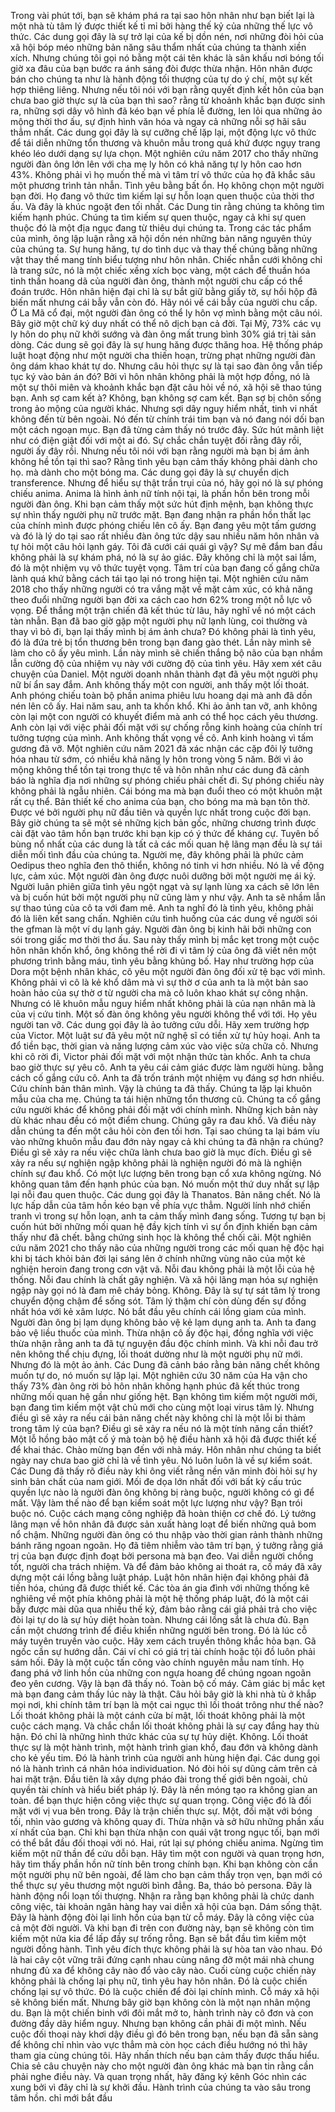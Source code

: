 Trong vài phút tới, bạn sẽ khám phá ra tại sao hôn nhân như bạn biết lại là một nhà tù tâm lý được thiết kế tỉ mỉ bởi hàng thế kỷ của những thế lực vô thức. Các dung gọi đây là sự trở lại của kế bị dồn nén, nơi những đòi hỏi của xã hội bóp méo những bản năng sâu thẩm nhất của chúng ta thành xiền xích. Nhưng chúng tôi gọi nó bằng một cái tên khác là sân khấu nơi bóng tối giờ xa đâu của bạn bước ra ánh sáng đòi được thừa nhận. Hôn nhân được bán cho chúng ta như là hành động tối thượng của tự do ý chí, một sự kết hợp thiêng liêng. Nhưng nếu tôi nói với bạn rằng quyết định kết hôn của bạn chưa bao giờ thực sự là của bạn thì sao? rằng từ khoảnh khắc bạn được sinh ra, những sợi dây vô hình đã kéo bạn về phía lễ đường, len lỏi qua những ảo mộng thời thơ ấu, sự định hình văn hóa và ngay cả những nỗi sợ hãi sâu thẳm nhất. Các dung gọi đây là sự cưỡng chế lặp lại, một động lực vô thức để tái diễn những tổn thương và khuôn mẫu trong quá khứ được ngụy trang khéo léo dưới dạng sự lựa chọn. Một nghiên cứu năm 2017 cho thấy những người đàn ông lớn lên với cha mẹ ly hôn có khả năng tự ly hôn cao hơn 43%. Không phải vì họ muốn thế mà vì tâm trí vô thức của họ đã khắc sâu một phương trình tản nhẫn. Tình yêu bằng bất ổn. Họ không chọn một người bạn đời. Họ đang vô thức tìm kiếm lại sự hỗn loạn quen thuộc của thời thơ ấu. Và đây là khúc ngoặt đen tối nhất. Các Dung tin rằng chúng ta không tìm kiếm hạnh phúc. Chúng ta tìm kiếm sự quen thuộc, ngay cả khi sự quen thuộc đó là một địa ngục đang từ thiêu dụi chúng ta. Trong các tác phẩm của mình, ông lập luận rằng xã hội dồn nén những bản năng nguyên thủy của chúng ta. Sự hung hăng, tự do tình dục và thay thế chúng bằng những vật thay thế mang tính biểu tượng như hôn nhân. Chiếc nhẫn cưới không chỉ là trang sức, nó là một chiếc xềng xích bọc vàng, một cách để thuần hóa tinh thần hoang dã của người đàn ông, thành một người chu cấp có thể đoán trước. Hôn nhân hiện đại chỉ là sự bắt giữ bằng giấy tờ, sự hồi hộp đã biến mất nhưng cái bẫy vẫn còn đó. Hãy nói về cái bẫy của người chu cấp. Ở La Mã cổ đại, một người đàn ông có thể ly hôn vợ mình bằng một câu nói. Bây giờ một chữ ký duy nhất có thể nô dịch bạn cả đời. Tại Mỹ, 73% các vụ ly hôn do phụ nữ khởi sướng và đàn ông mất trung bình 30% giá trị tài sản dòng. Các dung sẽ gọi đây là sự hung hăng được thăng hoa. Hệ thống pháp luật hoạt động như một người cha thiến hoạn, trừng phạt những người đàn ông dám khao khát tự do. Nhưng câu hỏi thực sự là tại sao đàn ông vẫn tiếp tục ký vào bản án đó? Bởi vì hôn nhân không phải là một hợp đồng, nó là một sự thôi miên và khoảnh khắc bạn đặt câu hỏi về nó, xã hội sẽ thao túng bạn. Anh sợ cam kết à? Không, bạn không sợ cam kết. Bạn sợ bị chôn sống trong ảo mộng của người khác. Nhưng sợi dây nguy hiểm nhất, tinh vi nhất không đến từ bên ngoài. Nó đến từ chính trái tim bạn và nó đang nói dối bạn một cách ngoạn mục. Bạn đã từng cảm thấy nó trước đây. Sức hút mãnh liệt như có điện giật đối với một ai đó. Sự chắc chắn tuyệt đối rằng đây rồi, người ấy đây rồi. Nhưng nếu tôi nói với bạn rằng người mà bạn bị ám ảnh không hề tồn tại thì sao? Rằng tình yêu bạn cảm thấy không phải dành cho họ. mà dành cho một bóng ma. Các dung gọi đây là sự chuyển dịch transference. Nhưng để hiểu sự thật trần trụi của nó, hãy gọi nó là sự phóng chiếu anima. Anima là hình ảnh nữ tính nội tại, là phần hồn bên trong mỗi người đàn ông. Khi bạn cảm thấy một sức hút định mệnh, bạn không thực sự nhìn thấy người phụ nữ trước mặt. Bạn đang nhận ra phần hồn thất lạc của chính mình được phóng chiếu lên cô ấy. Bạn đang yêu một tấm gương và đó là lý do tại sao rất nhiều đàn ông tức dậy sau nhiều năm hôn nhân và tự hỏi một câu hỏi lạnh gáy. Tôi đã cưới cái quái gì vậy? Sự mê đắm ban đầu không phải là sự khám phá, nó là sự ảo giác. Đây không chỉ là một sai lầm, đó là một nhiệm vụ vô thức tuyệt vọng. Tâm trí của bạn đang cố gắng chữa lành quá khứ bằng cách tái tạo lại nó trong hiện tại. Một nghiên cứu năm 2018 cho thấy những người có tra vắng mặt về mặt cảm xúc, có khả năng theo đuổi những người bạn đời xa cách cao hơn 62% trong một nỗ lực vô vọng. Để thắng một trận chiến đã kết thúc từ lâu, hãy nghĩ về nó một cách tàn nhẫn. Bạn đã bao giờ gặp một người phụ nữ lạnh lùng, coi thường và thay vì bỏ đi, bạn lại thấy mình bị ám ảnh chưa? Đó không phải là tình yêu, đó là đứa trẻ bị tổn thương bên trong bạn đang gào thét. Lần này mình sẽ làm cho cô ấy yêu mình. Lần này mình sẽ chiến thắng bộ não của bạn nhầm lẫn cường độ của nhiệm vụ này với cường độ của tình yêu. Hãy xem xét câu chuyện của Daniel. Một người doanh nhân thành đạt đã yêu một người phụ nữ bí ẩn say đắm. Anh không thấy một con người, anh thấy một lối thoát. Anh phóng chiếu toàn bộ phần anima phiêu lưu hoang dại mà anh đã dồn nén lên cô ấy. Hai năm sau, anh ta khốn khổ. Khi ảo ảnh tan vỡ, anh không còn lại một con người có khuyết điểm mà anh có thể học cách yêu thương. Anh còn lại với việc phải đối mặt với sự chống rỗng kinh hoàng của chính trí tưởng tượng của mình. Anh không thất vọng về cô. Anh kinh hoàng vì tấm gương đã vỡ. Một nghiên cứu năm 2021 đã xác nhận các cặp đôi lý tưởng hóa nhau từ sớm, có nhiều khả năng ly hôn trong vòng 5 năm. Bởi vì ảo mộng không thể tồn tại trong thực tế và hôn nhân như các dung đã cảnh báo là nghĩa địa nơi những sự phóng chiếu phải chết đi. Sự phóng chiếu này không phải là ngẫu nhiên. Cái bóng ma mà bạn đuổi theo có một khuôn mặt rất cụ thể. Bản thiết kế cho anima của bạn, cho bóng ma mà bạn tôn thờ. Được vé bởi người phụ nữ đầu tiên và quyền lực nhất trong cuộc đời bạn. Bây giờ chúng ta sẽ một sẻ những kịch bản gốc, những chương trình được cài đặt vào tâm hồn bạn trước khi bạn kịp có ý thức để kháng cự. Tuyên bố bùng nổ nhất của các dung là tất cả các mối quan hệ lãng mạn đều là sự tái diễn mối tình đầu của chúng ta. Người mẹ, đây không phải là phức cảm Oedipus theo nghĩa đen thô thiển, không nó tinh vi hơn nhiều. Nó là về động lực, cảm xúc. Một người đàn ông được nuôi dưỡng bởi một người mẹ ái kỷ. Người luân phiên giữa tình yêu ngột ngạt và sự lạnh lùng xa cách sẽ lớn lên và bị cuốn hút bởi một người phụ nữ cũng làm y như vậy. Anh ta sẽ nhầm lẫn sự thao túng của cô ta với đam mê. Anh ta nghĩ đó là tình yêu, không phải đó là liên kết sang chấn. Nghiên cứu tình huống của các dung về người sói the gfman là một ví dụ lạnh gáy. Người đàn ông bị kinh hãi bởi những con sói trong giấc mơ thời thơ ấu. Sau này thấy mình bị mắc kẹt trong một cuộc hôn nhân khốn khổ, ông không thể rời đi vì tâm lý của ông đã viết nên một phương trình bằng máu, tình yêu bằng khủng bố. Hay như trường hợp của Dora một bệnh nhân khác, cô yêu một người đàn ông đối xử tệ bạc với mình. Không phải vì cô là kẻ khổ dâm mà vì sự thờ ơ của anh ta là một bản sao hoàn hảo của sự thờ ơ từ người cha mà cô luôn khao khát sự công nhận. Nhưng có lẽ khuôn mẫu nguy hiểm nhất không phải là của nạn nhân mà là của vị cứu tinh. Một số đàn ông không yêu người không thể với tới. Họ yêu người tan vỡ. Các dung gọi đây là ảo tưởng cứu dỗi. Hãy xem trường hợp của Victor. Một luật sư đã yêu một nữ nghệ sĩ có tiền xử tự hủy hoại. Anh ta đổ tiền bạc, thời gian và năng lượng cảm xúc vào việc sửa chữa cô. Nhưng khi cô rời đi, Victor phải đối mặt với một nhận thức tàn khốc. Anh ta chưa bao giờ thực sự yêu cô. Anh ta yêu cái cảm giác được làm người hùng. bằng cách cố gắng cứu cô. Anh ta đã trốn tránh một nhiệm vụ đáng sợ hơn nhiều. Cứu chính bản thân mình. Vậy là chúng ta đã thấy. Chúng ta lặp lại khuôn mẫu của cha mẹ. Chúng ta tái hiện những tổn thương cũ. Chúng ta cố gắng cứu người khác để không phải đối mặt với chính mình. Những kịch bản này dù khác nhau đều có một điểm chung. Chúng gây ra đau khổ. Và điều này dẫn chúng ta đến một câu hỏi còn đen tối hơn. Tại sao chúng ta lại bám víu vào những khuôn mẫu đau đớn này ngay cả khi chúng ta đã nhận ra chúng? Điều gì sẽ xảy ra nếu việc chữa lành chưa bao giờ là mục đích. Điều gì sẽ xảy ra nếu sự nghiện ngập không phải là nghiện người đó mà là nghiện chính sự đau khổ. Có một lực lượng bên trong bạn cổ xưa không ngừng. Nó không quan tâm đến hạnh phúc của bạn. Nó muốn một thứ duy nhất sự lập lại nỗi đau quen thuộc. Các dung gọi đây là Thanatos. Bản năng chết. Nó là lực hấp dẫn của tâm hồn kéo bạn về phía vực thẳm. Người lính nhớ chiến tranh vì trong sự hỗn loạn, anh ta cảm thấy mình đang sống. Tương tự bạn bị cuốn hút bởi những mối quan hệ đầy kịch tính vì sự ổn định khiến bạn cảm thấy như đã chết. bằng chứng sinh học là không thể chối cãi. Một nghiên cứu năm 2021 cho thấy não của những người trong các mối quan hệ độc hại khi bị tách khỏi bản đời lại sáng lên ở chính những vùng não của một kẻ nghiện heroin đang trong cơn vật vã. Nỗi đau không phải là một lỗi của hệ thống. Nỗi đau chính là chất gây nghiện. Và xã hội lãng mạn hóa sự nghiện ngập này gọi nó là đam mê cháy bỏng. Không. Đây là sự tự sát tâm lý trong chuyển động chậm để sống sót. Tâm lý thậm chí còn dùng đến sự đồng nhất hóa với kẻ xâm lược. Nó bắt đầu yêu chính cái lồng giam của mình. Người đàn ông bị lạm dụng không bảo vệ kẻ lạm dụng anh ta. Anh ta đang bảo vệ liều thuốc của mình. Thừa nhận cô ấy độc hại, đồng nghĩa với việc thừa nhận rằng anh ta đã tự nguyện đầu độc chính mình. Và khi nỗi đau trở nên không thể chịu đựng, lối thoát dường như là một người phụ nữ mới. Nhưng đó là một ảo ảnh. Các Dung đã cảnh báo rằng bản năng chết không muốn tự do, nó muốn sự lặp lại. Một nghiên cứu 30 năm của Ha vận cho thấy 73% đàn ông rời bỏ hôn nhân không hạnh phúc đã kết thúc trong những mối quan hệ gần như giống hệt. Bạn không tìm kiếm một người mới, bạn đang tìm kiếm một vật chủ mới cho cùng một loại virus tâm lý. Nhưng điều gì sẽ xảy ra nếu cái bản năng chết này không chỉ là một lỗi bi thảm trong tâm lý của bạn? Điều gì sẽ xảy ra nếu nó là một tính năng cần thiết? Một lỗ hồng bảo mật cố ý mà toàn bộ hệ điều hành xã hội đã được thiết kế để khai thác. Chào mừng bạn đến với nhà máy. Hôn nhân như chúng ta biết ngày nay chưa bao giờ chỉ là về tình yêu. Nó luôn luôn là về sự kiểm soát. Các Dung đã thấy rõ điều này khi ông viết rằng nền văn minh đòi hỏi sự hy sinh bản chất của nam giới. Mối đe dọa lớn nhất đối với bất kỳ cấu trúc quyền lực nào là người đàn ông không bị ràng buộc, người không có gì để mất. Vậy làm thế nào để bạn kiểm soát một lực lượng như vậy? Bạn trói buộc nó. Cuộc cách mạng công nghiệp đã hoàn thiện cơ chế đó. Lý tưởng lãng mạn về hôn nhân đã được sản xuất hàng loạt để biến những quả bom nổ chậm. Những người đàn ông có thu nhập vào thời gian rảnh thành những bánh răng ngoan ngoãn. Họ đã tiêm nhiễm vào tâm trí bạn, ý tưởng rằng giá trị của bạn được định đoạt bởi persona mà bạn đeo. Vai diễn người chồng tốt, người cha trách nhiệm. Và để đảm bảo không ai thoát ra, cố máy đã xây dựng một cái lồng bằng luật pháp. Luật hôn nhân hiện đại không phải đã tiến hóa, chúng đã được thiết kế. Các tòa án gia đình với những thống kê nghiêng về một phía không phải là một hệ thống pháp luật, đó là một cái bẫy được mài dũa qua nhiều thế kỷ, đảm bảo rằng cái giá phải trả cho việc đòi lại tự do là sự hủy diệt hoàn toàn. Nhưng cái lồng sắt là chưa đủ. Bạn cần một chương trình để điều khiển những người bên trong. Đó là lúc cỗ máy tuyên truyền vào cuộc. Hãy xem cách truyền thông khắc hỏa bạn. Gã ngốc cần sự hướng dẫn. Cái ví chỉ có giá trị tài chính hoặc tội đồ luôn phải sám hối. Đây là một cuộc tấn công vào chính nguyên mẫu nam tính. Họ đang phá vỡ linh hồn của những con ngựa hoang để chúng ngoan ngoãn đeo yên cương. Vậy là bạn đã thấy nó. Toàn bộ cố máy. Cảm giác bị mắc kẹt mà bạn đang cảm thấy lúc này là thật. Câu hỏi bây giờ là khi nhà tù ở khắp mọi nơi, khi chính tâm trí bạn là một cai ngục thì lối thoát trông như thế nào? Lối thoát không phải là một cánh cửa bí mật, lối thoát không phải là một cuộc cách mạng. Và chắc chắn lối thoát không phải là sự cay đắng hay thù hận. Đó chỉ là những hình thức khác của sự tự hủy diệt. Không. Lối thoát thực sự là một hành trình, một hành trình gian khổ, đau đớn và không dành cho kẻ yếu tim. Đó là hành trình của người anh hùng hiện đại. Các dung gọi nó là hành trình cá nhân hóa individuation. Nó đòi hỏi sự dũng cảm trên cả hai mặt trận. Đầu tiên là xây dựng pháo đài trong thế giới bên ngoài, chủ quyền tài chính và hiểu biết pháp lý. Đây là nền móng tạo ra không gian an toàn. để bạn thực hiện công việc thực sự quan trọng. Công việc đó là đối mặt với vị vua bên trong. Đây là trận chiến thực sự. Một, đối mặt với bóng tối, nhìn vào gương và không quay đi. Thừa nhận và sở hữu những phần xấu xí nhất của bạn. Chỉ khi bạn thừa nhận con quái vật trong ngục tối, bạn mới có thể bắt đầu đối thoại với nó. Hai, rút lại sự phóng chiếu anima. Ngừng tìm kiếm một nữ thần để cứu dỗi bạn. Hãy tìm một con người và quan trọng hơn, hãy tìm thấy phần hồn nữ tính bên trong chính bạn. Khi bạn không còn cần một người phụ nữ bên ngoài, để làm cho bạn cảm thấy trọn vẹn, bạn mới có thể thực sự yêu thương một người bình đẳng. Ba, tháo bỏ persona. Đây là hành động nổi loạn tối thượng. Nhận ra rằng bạn không phải là chức danh công việc, tài khoản ngân hàng hay vai diễn xã hội của bạn. Dám sống thật. Đây là hành động đòi lại linh hồn của bạn từ cỗ máy. Đây là công việc của cả một đời người. Và khi bạn đi trên con đường này, bạn sẽ không còn tìm kiếm một nửa kia để lấp đầy sự trống rỗng. Bạn sẽ bắt đầu tìm kiếm một người đồng hành. Tình yêu đích thực không phải là sự hòa tan vào nhau. Đó là hai cây cột vững trãi đứng cạnh nhau cùng nâng đỡ một mái nhà chung nhưng đủ xa để không cây nào đổ vào cây nào. Cuối cùng cuộc chiến này không phải là chống lại phụ nữ, tình yêu hay hôn nhân. Đó là cuộc chiến chống lại sự vô thức. Đó là cuộc chiến để đòi lại chính mình. Cỗ máy xã hội sẽ không biến mất. Nhưng bây giờ bạn không còn là một nạn nhân mộng du. Bạn là một chiến binh với đôi mắt mở to, hành trình này cô đơn và con đường đầy dãy hiểm nguy. Nhưng bạn không cần phải đi một mình. Nếu cuộc đối thoại này khơi dậy điều gì đó bên trong bạn, nếu bạn đã sẵn sàng để không chỉ nhìn vào vực thẳm mà còn học cách điều hướng nó thì hãy tham gia cùng chúng tôi. Hãy nhấn thích nếu bạn cảm thấy được thấu hiểu. Chia sẻ câu chuyện này cho một người đàn ông khác mà bạn tin rằng cần phải nghe điều này. Và quan trọng nhất, hãy đăng ký kênh Góc nhìn các xung bởi vì đây chỉ là sự khởi đầu. Hành trình của chúng ta vào sâu trong tâm hồn. chỉ mới bắt đầu 
